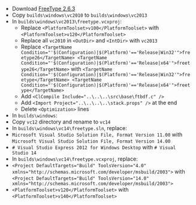  * Download [FreeType 2.6.3](http://download.savannah.gnu.org/releases/freetype/freetype-2.6.3.tar.bz2)
 * Copy `builds\windows\vc2010` to `builds\windows\vc2013`
 * In `builds\windows\vc2013\freetype.vcxproj`:
	* Replace `<PlatformToolset>v100</PlatformToolset>` with `<PlatformToolset>v120</PlatformToolset>`
	* Replace all `vc2010` in `<OutDir>` and `<IntDir>` with `vc2013`
	* Replace
`
    <TargetName Condition="'$(Configuration)|$(Platform)'=='Release|Win32'">freetype26</TargetName>
    <TargetName Condition="'$(Configuration)|$(Platform)'=='Release|x64'">freetype26</TargetName>
` with
`
    <TargetName Condition="'$(Configuration)|$(Platform)'=='Release|Win32'">freetype</TargetName>
    <TargetName Condition="'$(Configuration)|$(Platform)'=='Release|x64'">freetype</TargetName>
`
	* Add `<ClCompile Include="..\..\..\src\base\ftbdf.c" />`
	* Add `<Import Project="..\..\..\..\stack.props" />` at the end
	* Delete `<Optimization>` lines
 * In `builds\windows`:
  * Copy `vc12` directory and rename to `vc14`
 * In `builds\windows\vc14\freetype.sln`, replace:
  * `Microsoft Visual Studio Solution File, Format Version 11.00` with
    `Microsoft Visual Studio Solution File, Format Version 14.00`
  * `# Visual Studio Express 2012 for Windows Desktop` with
    `# Visual Studio 14`
 * In `builds\windows\vc14\freetype.vcxproj`, replace:
  * `<Project DefaultTargets="Build" ToolsVersion="4.0" xmlns="http://schemas.microsoft.com/developer/msbuild/2003">` with
    `<Project DefaultTargets="Build" ToolsVersion="14.0" xmlns="http://schemas.microsoft.com/developer/msbuild/2003">`
  * `<PlatformToolset>v120</PlatformToolset>` with
    `<PlatformToolset>v140</PlatformToolset>`